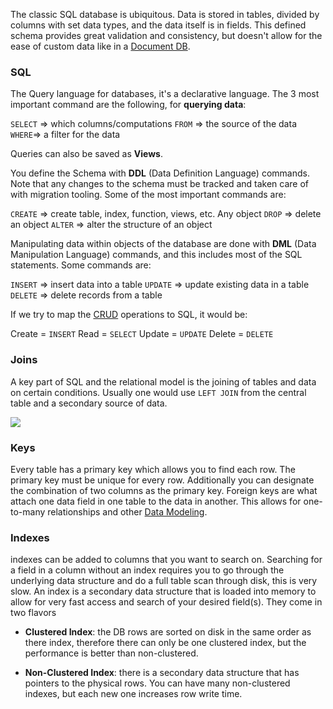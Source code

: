 

The classic SQL database is ubiquitous. Data is stored in tables, divided by columns with set data types, and the data itself is in fields. This defined schema provides great validation and consistency, but doesn't allow for the ease of custom data like in a [Document DB](Document%20DB.md).


### SQL
The Query language for databases, it's a declarative language. The 3 most important command are the following, for **querying data**:

`SELECT` => which columns/computations
`FROM` => the source of the data
`WHERE`=> a filter for the data

Queries can also be saved as **Views**.

You define the Schema with **DDL** (Data Definition Language) commands. Note that any changes to the schema must be tracked and taken care of with migration tooling. Some of the most important commands are:

`CREATE` => create table, index, function, views, etc. Any object
`DROP` => delete an object
`ALTER` => alter the structure of an object

Manipulating data within objects of the database are done with **DML** (Data Manipulation Language) commands, and this includes most of the SQL statements. Some commands are:

`INSERT` => insert data into a table
`UPDATE` => update existing data in a table
`DELETE` => delete records from a table


If we try to map the [CRUD](CRUD.md) operations to SQL, it would be:

Create = `INSERT`
Read = `SELECT`
Update = `UPDATE`
Delete = `DELETE`


### Joins
A key part of SQL and the relational model is the joining of tables and data on certain conditions. Usually one would use `LEFT JOIN` from the central table and a secondary source of data.

![](Pasted%20image%2020220415004100.png)


### Keys
Every table has a primary key which allows you to find each row. The primary key must be unique for every row. Additionally you can designate the combination of two columns as the primary key. Foreign keys are what attach one data field in one table to the data in another. This allows for one-to-many relationships and other [Data Modeling](Data%20Modeling.md).


### Indexes
indexes can be added to columns that you want to search on. Searching for a field in a column without an index requires you to go through the underlying data structure and do a full table scan through disk, this is very slow. An index is a secondary data structure that is loaded into memory to allow for very fast access and search of your desired field(s). They come in two flavors

- **Clustered Index**: the DB rows are sorted on disk in the same order as there index, therefore there can only be one clustered index, but the performance is better than non-clustered.

- **Non-Clustered Index**: there is a secondary data structure that has pointers to the physical rows.  You can have many non-clustered indexes, but each new one increases row write time.